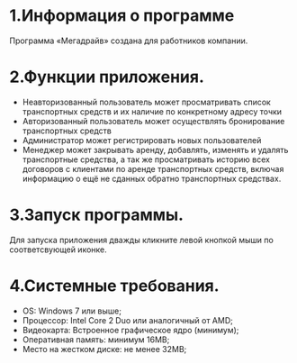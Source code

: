 # 1.Информация о программе
Программа «Мегадрайв» создана для работников  компании.
# 2.Функции приложения.
- Неавторизованный пользователь может просматривать список транспортных средств и  их наличие по конкретному адресу точки
- Авторизованный пользователь может осуществлять бронирование транспортных средств
- Администратор может регистрировать новых пользователей
- Менеджер может закрывать аренду,  добавлять, изменять и удалять транспортные средства, а так же просматривать историю всех договоров с клиентами по аренде транспортных средств, включая информацию о ещё не сданных обратно транспортных средствах.
# 3.Запуск программы.
Для запуска приложения дважды кликните левой кнопкой мыши по соответсвующей иконке.
# 4.Системные требования.
- OS: Windows 7 или выше;
- Процессор: Intel Core 2 Duo или аналогичный от AMD;
- Видеокарта: Встроенное графическое ядро (минимум);
- Оперативная память: минимум 16MB;
- Место на жестком диске: не менее 32MB;
